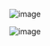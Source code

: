 
![image](https://github.com/user-attachments/assets/d997b80e-01b7-4dec-8f96-95c8775f6f29)

![image](https://github.com/user-attachments/assets/d2babdc1-1aee-49c0-bb11-8f4b4f7bef78)
